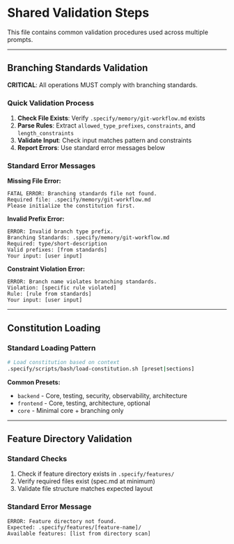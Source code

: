 <!--
Copyright (c) Github Speckit
MIT License
-->

# Shared Validation Steps

This file contains common validation procedures used across multiple prompts.

---

## Branching Standards Validation

**CRITICAL**: All operations MUST comply with branching standards.

### Quick Validation Process

1. **Check File Exists**: Verify `.specify/memory/git-workflow.md` exists
2. **Parse Rules**: Extract `allowed_type_prefixes`, `constraints`, and `length_constraints`
3. **Validate Input**: Check input matches pattern and constraints
4. **Report Errors**: Use standard error messages below

### Standard Error Messages

**Missing File Error:**

```
FATAL ERROR: Branching standards file not found.
Required file: .specify/memory/git-workflow.md
Please initialize the constitution first.
```

**Invalid Prefix Error:**

```
ERROR: Invalid branch type prefix.
Branching Standards: .specify/memory/git-workflow.md
Required: type/short-description
Valid prefixes: [from standards]
Your input: [user input]
```

**Constraint Violation Error:**

```
ERROR: Branch name violates branching standards.
Violation: [specific rule violated]
Rule: [rule from standards]
Your input: [user input]
```

---

## Constitution Loading

### Standard Loading Pattern

```bash
# Load constitution based on context
.specify/scripts/bash/load-constitution.sh [preset|sections]
```

**Common Presets:**

- `backend` - Core, testing, security, observability, architecture
- `frontend` - Core, testing, architecture, optional
- `core` - Minimal core + branching only

---

## Feature Directory Validation

### Standard Checks

1. Check if feature directory exists in `.specify/features/`
2. Verify required files exist (spec.md at minimum)
3. Validate file structure matches expected layout

### Standard Error Message

```
ERROR: Feature directory not found.
Expected: .specify/features/[feature-name]/
Available features: [list from directory scan]
```
